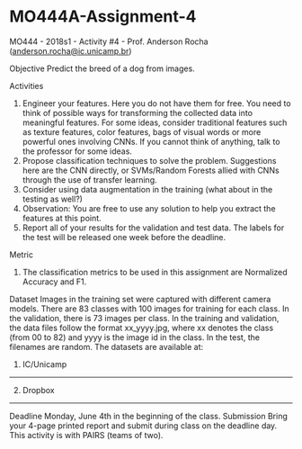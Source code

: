 # MO444A-Assignment-4
MO444 - 2018s1 - Activity #4 - Prof. Anderson Rocha (anderson.rocha@ic.unicamp.br)

Objective
Predict the breed of a dog from images.

Activities
1. Engineer your features. Here you do not have them for free. You need to think of
possible ways for transforming the collected data into meaningful features. For some
ideas, consider traditional features such as texture features, color features, bags of
visual words or more powerful ones involving CNNs. If you cannot think of anything,
talk to the professor for some ideas.
2. Propose classification techniques to solve the problem. Suggestions here are the CNN
directly, or SVMs/Random Forests allied with CNNs through the use of transfer
learning.
3. Consider using data augmentation in the training (what about in the testing as well?)
4. Observation: You are free to use any solution to help you extract the features at this
point.
5. Report all of your results for the validation and test data. The labels for the test will be
released one week before the deadline.

Metric

1. The classification metrics to be used in this assignment are Normalized Accuracy
and F1.

Dataset
Images in the training set were captured with different camera models. There are 83 classes
with 100 images for training for each class. In the validation, there is 73 images per class.
In the training and validation, the data files follow the format xx_yyyy.jpg, where xx denotes
the class (from 00 to 82) and yyyy is the image id in the class. In the test, the filenames are
random.
The datasets are available at:
1. IC/Unicamp
----
2. Dropbox
----
Deadline
Monday, June 4th in the beginning of the class.
Submission
Bring your 4-page printed report and submit during class on the deadline day. This activity is with
PAIRS (teams of two).
